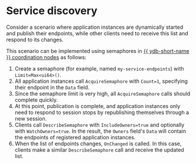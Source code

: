# Service discovery

Consider a scenario where application instances are dynamically started and publish their endpoints, while other clients need to receive this list and respond to its changes.

This scenario can be implemented using semaphores in [{{ ydb-short-name }} coordination nodes](../../reference/ydb-sdk/coordination.md) as follows:

1. Create a semaphore (for example, named `my-service-endpoints`) with `Limit=Max<ui64>()`.
1. All application instances call `AcquireSemaphore` with `Count=1`, specifying their endpoint in the `Data` field.
1. Since the semaphore limit is very high, all `AcquireSemaphore` calls should complete quickly.
1. At this point, publication is complete, and application instances only need to respond to session stops by republishing themselves through a new session.
1. Clients call `DescribeSemaphore` with `IncludeOwners=true` and optionally with `WatchOwners=true`. In the result, the `Owners` field's `Data` will contain the endpoints of registered application instances.
1. When the list of endpoints changes, `OnChanged` is called. In this case, clients make a similar `DescribeSemaphore` call and receive the updated list.